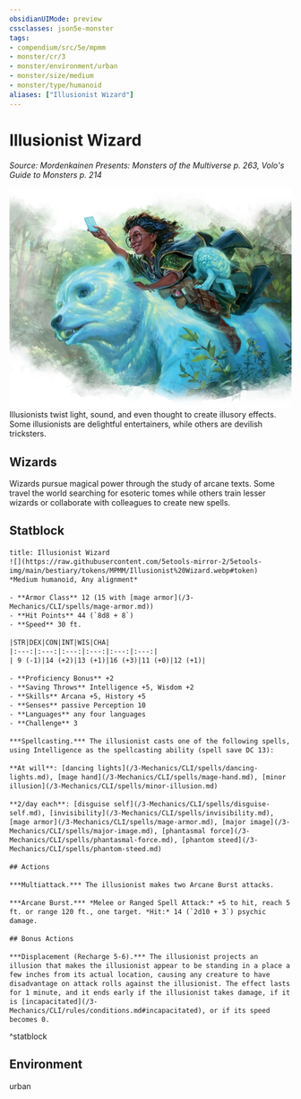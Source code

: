 ```yaml
---
obsidianUIMode: preview
cssclasses: json5e-monster
tags:
- compendium/src/5e/mpmm
- monster/cr/3
- monster/environment/urban
- monster/size/medium
- monster/type/humanoid
aliases: ["Illusionist Wizard"]
---
```

# Illusionist Wizard
*Source: Mordenkainen Presents: Monsters of the Multiverse p. 263, Volo's Guide to Monsters p. 214*  

![](https://raw.githubusercontent.com/5etools-mirror-2/5etools-img/main/bestiary/MPMM/Illusionist%20Wizard.webp#right)  
Illusionists twist light, sound, and even thought to create illusory effects. Some illusionists are delightful entertainers, while others are devilish tricksters.

## Wizards

Wizards pursue magical power through the study of arcane texts. Some travel the world searching for esoteric tomes while others train lesser wizards or collaborate with colleagues to create new spells.


## Statblock

```ad-statblock
title: Illusionist Wizard
![](https://raw.githubusercontent.com/5etools-mirror-2/5etools-img/main/bestiary/tokens/MPMM/Illusionist%20Wizard.webp#token)
*Medium humanoid, Any alignment*

- **Armor Class** 12 (15 with [mage armor](/3-Mechanics/CLI/spells/mage-armor.md))
- **Hit Points** 44 (`8d8 + 8`) 
- **Speed** 30 ft.

|STR|DEX|CON|INT|WIS|CHA|
|:---:|:---:|:---:|:---:|:---:|:---:|
| 9 (-1)|14 (+2)|13 (+1)|16 (+3)|11 (+0)|12 (+1)|

- **Proficiency Bonus** +2
- **Saving Throws** Intelligence +5, Wisdom +2
- **Skills** Arcana +5, History +5
- **Senses** passive Perception 10
- **Languages** any four languages
- **Challenge** 3

***Spellcasting.*** The illusionist casts one of the following spells, using Intelligence as the spellcasting ability (spell save DC 13):

**At will**: [dancing lights](/3-Mechanics/CLI/spells/dancing-lights.md), [mage hand](/3-Mechanics/CLI/spells/mage-hand.md), [minor illusion](/3-Mechanics/CLI/spells/minor-illusion.md)

**2/day each**: [disguise self](/3-Mechanics/CLI/spells/disguise-self.md), [invisibility](/3-Mechanics/CLI/spells/invisibility.md), [mage armor](/3-Mechanics/CLI/spells/mage-armor.md), [major image](/3-Mechanics/CLI/spells/major-image.md), [phantasmal force](/3-Mechanics/CLI/spells/phantasmal-force.md), [phantom steed](/3-Mechanics/CLI/spells/phantom-steed.md)

## Actions

***Multiattack.*** The illusionist makes two Arcane Burst attacks.

***Arcane Burst.*** *Melee or Ranged Spell Attack:* +5 to hit, reach 5 ft. or range 120 ft., one target. *Hit:* 14 (`2d10 + 3`) psychic damage.

## Bonus Actions

***Displacement (Recharge 5-6).*** The illusionist projects an illusion that makes the illusionist appear to be standing in a place a few inches from its actual location, causing any creature to have disadvantage on attack rolls against the illusionist. The effect lasts for 1 minute, and it ends early if the illusionist takes damage, if it is [incapacitated](/3-Mechanics/CLI/rules/conditions.md#incapacitated), or if its speed becomes 0.
```
^statblock

## Environment

urban